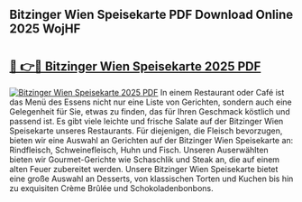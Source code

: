 ## Bitzinger Wien Speisekarte PDF Download Online 2025 WojHF

# <h2><a href="http://gc8chl0.nevu.top/?p=Bitzinger+Wien+Speisekarte">🔗 👉🔴 Bitzinger Wien Speisekarte 2025 PDF</a></h2>

[![Bitzinger Wien Speisekarte 2025 PDF](https://i.imgur.com/dBaPXMq.png)](http://gc8chl0.nevu.top/?p=Bitzinger+Wien+Speisekarte)
In einem Restaurant oder Café ist das Menü des Essens nicht nur eine Liste von Gerichten, sondern auch eine Gelegenheit für Sie, etwas zu finden, das für Ihren Geschmack köstlich und passend ist. Es gibt viele leichte und frische Salate auf der Bitzinger Wien Speisekarte unseres Restaurants. Für diejenigen, die Fleisch bevorzugen, bieten wir eine Auswahl an Gerichten auf der Bitzinger Wien Speisekarte an: Rindfleisch, Schweinefleisch, Huhn und Fisch. Unseren Auserwählten bieten wir Gourmet-Gerichte wie Schaschlik und Steak an, die auf einem alten Feuer zubereitet werden. Unsere Bitzinger Wien Speisekarte bietet eine große Auswahl an Desserts, von klassischen Torten und Kuchen bis hin zu exquisiten Crème Brûlée und Schokoladenbonbons.
